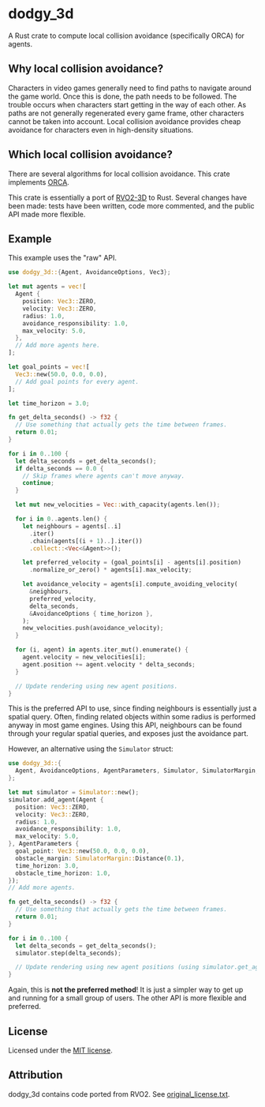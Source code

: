 # dodgy_3d

A Rust crate to compute local collision avoidance (specifically ORCA) for agents.

## Why local collision avoidance?

Characters in video games generally need to find paths to navigate around the
game world. Once this is done, the path needs to be followed. The trouble occurs
when characters start getting in the way of each other. As paths are not
generally regenerated every game frame, other characters cannot be taken into
account. Local collision avoidance provides cheap avoidance for characters even
in high-density situations.

## Which local collision avoidance?

There are several algorithms for local collision avoidance. This crate
implements [ORCA](https://gamma.cs.unc.edu/ORCA/).

This crate is essentially a port of [RVO2-3D](https://gamma.cs.unc.edu/RVO2/) to
Rust. Several changes have been made: tests have been written, code more
commented, and the public API made more flexible.

## Example

This example uses the "raw" API.

```rust
use dodgy_3d::{Agent, AvoidanceOptions, Vec3};

let mut agents = vec![
  Agent {
    position: Vec3::ZERO,
    velocity: Vec3::ZERO,
    radius: 1.0,
    avoidance_responsibility: 1.0,
    max_velocity: 5.0,
  },
  // Add more agents here.
];

let goal_points = vec![
  Vec3::new(50.0, 0.0, 0.0),
  // Add goal points for every agent.
];

let time_horizon = 3.0;

fn get_delta_seconds() -> f32 {
  // Use something that actually gets the time between frames.
  return 0.01;
}

for i in 0..100 {
  let delta_seconds = get_delta_seconds();
  if delta_seconds == 0.0 {
    // Skip frames where agents can't move anyway.
    continue;
  }

  let mut new_velocities = Vec::with_capacity(agents.len());

  for i in 0..agents.len() {
    let neighbours = agents[..i]
      .iter()
      .chain(agents[(i + 1)..].iter())
      .collect::<Vec<&Agent>>();

    let preferred_velocity = (goal_points[i] - agents[i].position)
      .normalize_or_zero() * agents[i].max_velocity;

    let avoidance_velocity = agents[i].compute_avoiding_velocity(
      &neighbours,
      preferred_velocity,
      delta_seconds,
      &AvoidanceOptions { time_horizon },
    );
    new_velocities.push(avoidance_velocity);
  }

  for (i, agent) in agents.iter_mut().enumerate() {
    agent.velocity = new_velocities[i];
    agent.position += agent.velocity * delta_seconds;
  }

  // Update rendering using new agent positions.
}
```

This is the preferred API to use, since finding neighbours is essentially just a
spatial query. Often, finding related objects within some radius is performed
anyway in most game engines. Using this API, neighbours can be found through
your regular spatial queries, and exposes just the avoidance part.

However, an alternative using the `Simulator` struct:

```rust
use dodgy_3d::{
  Agent, AvoidanceOptions, AgentParameters, Simulator, SimulatorMargin, Vec3
};

let mut simulator = Simulator::new();
simulator.add_agent(Agent {
  position: Vec3::ZERO,
  velocity: Vec3::ZERO,
  radius: 1.0,
  avoidance_responsibility: 1.0,
  max_velocity: 5.0,
}, AgentParameters {
  goal_point: Vec3::new(50.0, 0.0, 0.0),
  obstacle_margin: SimulatorMargin::Distance(0.1),
  time_horizon: 3.0,
  obstacle_time_horizon: 1.0,
});
// Add more agents.

fn get_delta_seconds() -> f32 {
  // Use something that actually gets the time between frames.
  return 0.01;
}

for i in 0..100 {
  let delta_seconds = get_delta_seconds();
  simulator.step(delta_seconds);

  // Update rendering using new agent positions (using simulator.get_agent).
}
```

Again, this is **not the preferred method**! It is just a simpler way to get up
and running for a small group of users. The other API is more flexible and
preferred.

## License

Licensed under the [MIT license](LICENSE).

## Attribution

dodgy_3d contains code ported from RVO2. See
[original_license.txt](original_license.txt).
